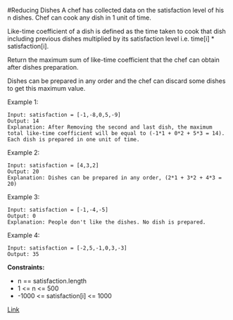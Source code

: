 #Reducing Dishes
A chef has collected data on the satisfaction level of his n dishes. Chef can cook any dish in 1 unit of time.

Like-time coefficient of a dish is defined as the time taken to cook that dish including previous dishes multiplied by its satisfaction level i.e. time[i] * satisfaction[i].

Return the maximum sum of like-time coefficient that the chef can obtain after dishes preparation.

Dishes can be prepared in any order and the chef can discard some dishes to get this maximum value.

Example 1:
```
Input: satisfaction = [-1,-8,0,5,-9]
Output: 14
Explanation: After Removing the second and last dish, the maximum total like-time coefficient will be equal to (-1*1 + 0*2 + 5*3 = 14).
Each dish is prepared in one unit of time.
```

Example 2:
```
Input: satisfaction = [4,3,2]
Output: 20
Explanation: Dishes can be prepared in any order, (2*1 + 3*2 + 4*3 = 20)
```

Example 3:
```
Input: satisfaction = [-1,-4,-5]
Output: 0
Explanation: People don't like the dishes. No dish is prepared.
```

Example 4:
```
Input: satisfaction = [-2,5,-1,0,3,-3]
Output: 35
```

**Constraints:**

- n == satisfaction.length
- 1 <= n <= 500
- -1000 <= satisfaction[i] <= 1000

[Link](https://leetcode.com/problems/reducing-dishes/)